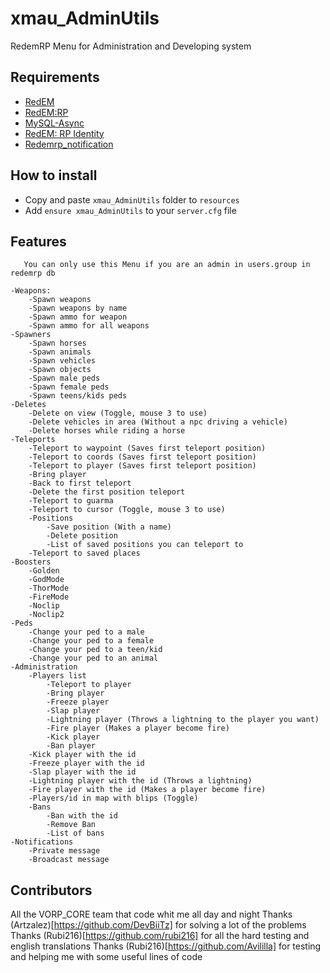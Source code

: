 # xmau_AdminUtils
RedemRP Menu for Administration and Developing system

## Requirements
- [RedEM](https://github.com/kanersps/redem)
- [RedEM:RP](https://github.com/RedEM-RP/redem_roleplay)
- [MySQL-Async](https://github.com/amakuu/mysql-async-temporary)
- [RedEM: RP Identity](https://github.com/RedEM-RP/redemrp_identity)
- [Redemrp_notification](https://github.com/Ktos93/redemrp_notification)

## How to install

* Copy and paste ```xmau_AdminUtils``` folder to ```resources```
* Add ```ensure xmau_AdminUtils``` to your ```server.cfg``` file

## Features
    
       You can only use this Menu if you are an admin in users.group in redemrp db
    
    -Weapons:
        -Spawn weapons
        -Spawn weapons by name
        -Spawn ammo for weapon
        -Spawn ammo for all weapons
    -Spawners
        -Spawn horses
        -Spawn animals
        -Spawn vehicles
        -Spawn objects
        -Spawn male peds
        -Spawn female peds
        -Spawn teens/kids peds
    -Deletes
        -Delete on view (Toggle, mouse 3 to use)
        -Delete vehicles in area (Without a npc driving a vehicle)
        -Delete horses while riding a horse
    -Teleports
        -Teleport to waypoint (Saves first teleport position)
        -Teleport to coords (Saves first teleport position)
        -Teleport to player (Saves first teleport position)
        -Bring player
        -Back to first teleport
        -Delete the first position teleport
        -Teleport to guarma
        -Teleport to cursor (Toggle, mouse 3 to use)
        -Positions
            -Save position (With a name)
            -Delete position
            -List of saved positions you can teleport to
        -Teleport to saved places
    -Boosters
        -Golden
        -GodMode
        -ThorMode
        -FireMode
        -Noclip
        -Noclip2
    -Peds
        -Change your ped to a male
        -Change your ped to a female
        -Change your ped to a teen/kid
        -Change your ped to an animal
    -Administration
        -Players list
            -Teleport to player
            -Bring player
            -Freeze player
            -Slap player
            -Lightning player (Throws a lightning to the player you want)
            -Fire player (Makes a player become fire)
            -Kick player
            -Ban player
        -Kick player with the id
        -Freeze player with the id
        -Slap player with the id
        -Lightning player with the id (Throws a lightning)
        -Fire player with the id (Makes a player become fire)
        -Players/id in map with blips (Toggle)
        -Bans
            -Ban with the id
            -Remove Ban
            -List of bans
    -Notifications
        -Private message
        -Broadcast message

## Contributors
All the VORP_CORE team that code whit me all day and night
Thanks (Artzalez)[https://github.com/DevBiiTz] for solving a lot of the problems
Thanks (Rubi216)[https://github.com/rubi216] for all the hard testing and english translations
Thanks (Rubi216)[https://github.com/Avililla] for testing and helping me with some useful lines of code
